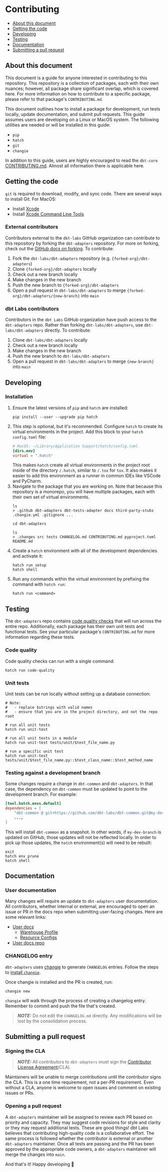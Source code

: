 # Contributing

- [About this document](#about-this-document)
- [Getting the code](#getting-the-code)
- [Developing](#developing)
- [Testing](#testing)
- [Documentation](#documentation)
- [Submitting a pull request](#submitting-a-pull-request)

## About this document

This document is a guide for anyone interested in contributing to this repository.
This repository is a collection of packages, each with their own nuances;
however, all package share significant overlap, which is covered here.
For more information on how to contribute to a specific package,
please refer to that package's `CONTRIBUTING.md`.

This document outlines how to install a package for development,
run tests locally, update documentation, and submit pull requests.
This guide assumes users are developing on a Linux or MacOS system.
The following utilities are needed or will be installed in this guide:

- `pip`
- `hatch`
- `git`
- `changie`

In addition to this guide, users are highly encouraged to read the `dbt-core`
[CONTRIBUTING.md](https://github.com/dbt-labs/dbt-core/blob/main/CONTRIBUTING.md).
Almost all information there is applicable here.

## Getting the code

`git` is required to download, modify, and sync code.
There are several ways to install Git. For MacOS:

- Install [Xcode](https://developer.apple.com/support/xcode/)
- Install [Xcode Command Line Tools](https://mac.install.guide/commandlinetools/index.html)

### External contributors

Contributors external to the `dbt-labs` GitHub organization can contribute to this repository
by forking the `dbt-adapters` repository. For more on forking, check out the
[GitHub docs on forking](https://help.github.com/en/articles/fork-a-repo). To contribute:

1. Fork the `dbt-labs/dbt-adapters` repository (e.g. `{forked-org}/dbt-adapters`)
2. Clone `{forked-org}/dbt-adapters` locally
3. Check out a new branch locally
4. Make changes in the new branch
5. Push the new branch to `{forked-org}/dbt-adapters`
6. Open a pull request in `dbt-labs/dbt-adapters` to merge `{forked-org}/dbt-adapters/{new-branch}` into `main`

### dbt Labs contributors

Contributors in the `dbt Labs` GitHub organization have push access to the `dbt-adapters` repo.
Rather than forking `dbt-labs/dbt-adapters`, use `dbt-labs/dbt-adapters` directly. To contribute:

1. Clone `dbt-labs/dbt-adapters` locally
2. Check out a new branch locally
3. Make changes in the new branch
4. Push the new branch to `dbt-labs/dbt-adapters`
5. Open a pull request in `dbt-labs/dbt-adapters` to merge `{new-branch}` into `main`

## Developing

### Installation

1. Ensure the latest versions of `pip` and `hatch` are installed:
   ```shell
   pip install --user --upgrade pip hatch
   ```
2. This step is optional, but it's recommended. Configure `hatch` to create its virtual environments in the project.
Add this block to your `hatch` `config.toml` file:
   ```toml
   # MacOS: ~/Library/Application Support/hatch/config.toml
   [dirs.env]
   virtual = ".hatch"
   ```
   This makes `hatch` create all virtual environments in the project root inside of the directory `/.hatch`, similar to `/.tox` for `tox`.
   It also makes it easier to add this environment as a runner in common IDEs like VSCode and PyCharm.
3. Navigate to the package that you are working on. Note that because this repository is a monorepo,
you will have multiple packages, each with their own set of virtual environments.
   ```shell
   ls
   > .github dbt-adapters dbt-tests-adapter docs third-party-stubs .changie.yml .gitignore ...

   cd dbt-adapters

   ls
   > .changes src tests CHANGELOG.md CONTRIBUTING.md pyproject.toml README.md
   ```
4. Create a `hatch` environment with all of the development dependencies and activate it:
   ```shell
   hatch run setup
   hatch shell
   ```
4. Run any commands within the virtual environment by prefixing the command with `hatch run`:
   ```shell
   hatch run <command>
   ```

## Testing

The `dbt-adapters` repo contains
[code quality checks](https://github.com/dbt-labs/dbt-adapters/tree/main/.pre-commit-config.yaml)
that will run across the entire repo.
Additionally, each package has their own unit tests and functional tests. See your particular
package's `CONTRIBUTING.md` for more information regarding these tests.

### Code quality

Code quality checks can run with a single command:
```shell
hatch run code-quality
```

### Unit tests

Unit tests can be run locally without setting up a database connection:

```shell
# Note:
#   - replace $strings with valid names
#   - ensure that you are in the project directory, and not the repo root

# run all unit tests
hatch run unit-test

# run all unit tests in a module
hatch run unit-test tests/unit/$test_file_name.py

# run a specific unit test
hatch run unit-test tests/unit/$test_file_name.py::$test_class_name::$test_method_name
```

### Testing against a development branch

Some changes require a change in `dbt-common` and `dbt-adapters`.
In that case, the dependency on `dbt-common` must be updated to point to the development branch. For example:

```toml
[tool.hatch.envs.default]
dependencies = [
    "dbt-common @ git+https://github.com/dbt-labs/dbt-common.git@my-dev-branch",
    ...,
]
```

This will install `dbt-common` as a snapshot. In other words, if `my-dev-branch` is updated on GitHub, those updates will not be reflected locally.
In order to pick up those updates, the `hatch` environment(s) will need to be rebuilt:

```shell
exit
hatch env prune
hatch shell
```

## Documentation

### User documentation

Many changes will require an update to `dbt-adapters` user documentation.
All contributors, whether internal or external, are encouraged to open an issue or PR
in the docs repo when submitting user-facing changes. Here are some relevant links:

- [User docs](https://docs.getdbt.com/)
  - [Warehouse Profile](https://docs.getdbt.com/reference/warehouse-profiles/)
  - [Resource Configs](https://docs.getdbt.com/reference/resource-configs/)
- [User docs repo](https://github.com/dbt-labs/docs.getdbt.com)

### CHANGELOG entry

`dbt-adapters` uses [changie](https://changie.dev) to generate `CHANGELOG` entries.
Follow the steps to [install `changie`](https://changie.dev/guide/installation/).

Once changie is installed and the PR is created, run:
   ```shell
   changie new
   ```
`changie` will walk through the process of creating a changelog entry.
Remember to commit and push the file that's created.

> **_NOTE:_** Do not edit the `CHANGELOG.md` directly.
> Any modifications will be lost by the consolidation process.


## Submitting a pull request

### Signing the CLA

> **_NOTE:_** All contributors to `dbt-adapters` must sign the
> [Contributor License Agreement](https://docs.getdbt.com/docs/contributor-license-agreements)(CLA).

Maintainers will be unable to merge contributions until the contributor signs the CLA.
This is a one time requirement, not a per-PR requirement.
Even without a CLA, anyone is welcome to open issues and comment on existing issues or PRs.

### Opening a pull request

A `dbt-adapters` maintainer will be assigned to review each PR based on priority and capacity.
They may suggest code revisions for style and clarity or they may request additional tests.
These are good things! dbt Labs believes that contributing high-quality code is a collaborative effort.
The same process is followed whether the contributor is external or another `dbt-adapters` maintainer.
Once all tests are passing and the PR has been approved by the appropriate code owners,
a `dbt-adapters` maintainer will merge the changes into `main`.

And that's it! Happy developing :tada:
